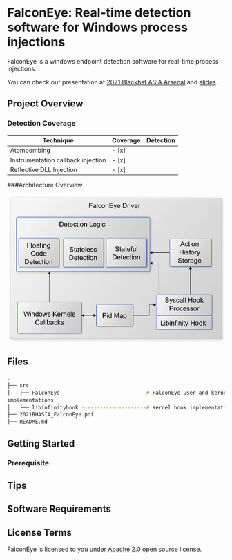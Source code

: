 # FalconEye: Real-time detection software for Windows process injections

FalconEye is a windows endpoint detection software for real-time process
injections.

You can check our presentation at [2021 Blackhat ASIA Arsenal](https://www.blackhat.com/asia-21/arsenal/schedule/#falconeye-windows-process-injection-techniques---catch-them-all-22612) and [slides](https://github.com/rajiv2790/FalconEye/blob/main/2021BHASIA_FalconEye.pdf).

## Project Overview

### Detection Coverage
| Technique     | Coverage      | Detection  |
| ------------- | ------------- | -----------|
| Atombombing   | - [x]         |  |
| Instrumentation callback injection      | - [x]      |    |
| Reflective DLL Injection | - [x]      |    |

###Architecture Overview

![alt text](diagrams/FalconEye_Software_Architecture.png)

## Files
```bash
.
├── src 
│   ├── FalconEye ---------------------------# FalconEye user and kernel space
implementations
│   └── libinfinityhook ---------------------# Kernel hook implementation
├── 2021BHASIA_FalconEye.pdf
├── README.md
```

## Getting Started


### Prerequisite


## Tips

## Software Requirements

## License Terms
FalconEye is licensed to you under [Apache 2.0](COPYING) open source license. 
